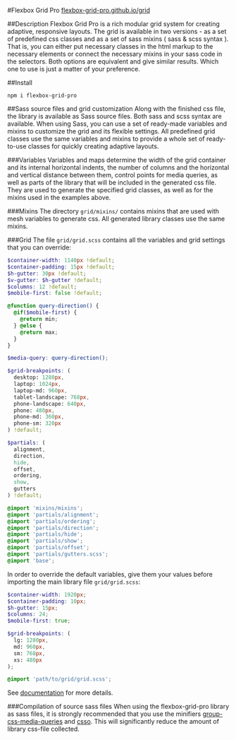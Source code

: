 #Flexbox Grid Pro
[flexbox-grid-pro.github.io/grid](https://flexbox-grid-pro.github.io/grid)

##Description
Flexbox Grid Pro is a rich modular grid system for creating adaptive, responsive layouts. The grid is available in two versions - as a set of predefined css classes and as a set of sass mixins ( sass & scss syntax ). That is, you can either put necessary classes in the html markup to the necessary elements or connect the necessary mixins in your sass code in the selectors. Both options are equivalent and give similar results. Which one to use is just a matter of your preference.

##Install
```
npm i flexbox-grid-pro
```

##Sass source files and grid customization
Along with the finished css file, the library is available as Sass source files. Both sass and scss syntax are available. When using Sass, you can use a set of ready-made variables and mixins to customize the grid and its flexible settings. All predefined grid classes use the same variables and mixins to provide a whole set of ready-to-use classes for quickly creating adaptive layouts.

###Variables
Variables and maps determine the width of the grid container and its internal horizontal indents, the number of columns and the horizontal and vertical distance between them, control points for media queries, as well as parts of the library that will be included in the generated css file. They are used to generate the specified grid classes, as well as for the mixins used in the examples above.

###Mixins
The directory ```grid/mixins/``` contains mixins that are used with mesh variables to generate css. All generated library classes use the same mixins.

###Grid
The file ```grid/grid.scss``` contains all the variables and grid settings that you can override:
```scss
$container-width: 1140px !default;
$container-padding: 15px !default;
$h-gutter: 30px !default;
$v-gutter: $h-gutter !default;
$columns: 12 !default;
$mobile-first: false !default;

@function query-direction() {
  @if($mobile-first) {
    @return min;
  } @else {
    @return max;
  }
}

$media-query: query-direction();

$grid-breakpoints: (
  desktop: 1280px,
  laptop: 1024px,
  laptop-md: 960px,
  tablet-landscape: 768px,
  phone-landscape: 640px,
  phone: 480px,
  phone-md: 360px,
  phone-sm: 320px
) !default;

$partials: (
  alignment,
  direction,
  hide,
  offset,
  ordering,
  show,
  gutters
) !default;

@import 'mixins/mixins';
@import 'partials/alignment';
@import 'partials/ordering';
@import 'partials/direction';
@import 'partials/hide';
@import 'partials/show';
@import 'partials/offset';
@import 'partials/gutters.scss';
@import 'base';
```

In order to override the default variables, give them your values before importing the main library file ```grid/grid.scss```:
```scss
$container-width: 1920px;
$container-padding: 10px;
$h-gutter: 15px;
$columns: 24;
$mobile-first: true;

$grid-breakpoints: (
  lg: 1280px,
  md: 960px,
  sm: 768px,
  xs: 480px
);

@import 'path/to/grid/grid.scss';
```

See [documentation](https://flexbox-grid-pro.github.io/grid) for more details.

###Compilation of source sass files
When using the flexbox-grid-pro library as sass files, it is strongly recommended that you use the minifiers [group-css-media-queries](https://github.com/Se7enSky/group-css-media-queries) and [csso](https://github.com/css/csso). This will significantly reduce the amount of library css-file collected.